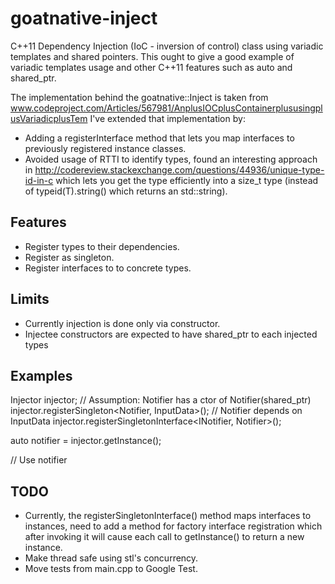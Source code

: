 # goatnative-inject
C++11 Dependency Injection (IoC - inversion of control) class using variadic templates and shared pointers.
This ought to give a good example of variadic templates usage and other C++11 features such as auto and shared_ptr.

The implementation behind the goatnative::Inject is taken from www.codeproject.com/Articles/567981/AnplusIOCplusContainerplususingplusVariadicplusTem
I've extended that implementation by:

* Adding a registerInterface method that lets you map interfaces to previously registered instance classes.
* Avoided usage of RTTI to identify types, found an interesting approach in http://codereview.stackexchange.com/questions/44936/unique-type-id-in-c 
  which lets you get the type efficiently into a size_t type (instead of typeid(T).string() which returns an std::string).

## Features
* Register types to their dependencies.
* Register as singleton.
* Register interfaces to to concrete types.

## Limits
* Currently injection is done only via constructor.
* Injectee constructors are expected to have shared_ptr to each injected types

## Examples
Injector injector;
// Assumption: Notifier has a ctor of Notifier(shared_ptr<InputData>)  
injector.registerSingleton<Notifier, InputData>(); // Notifier depends on InputData
injector.registerSingletonInterface<INotifier, Notifier>();

auto notifier = injector.getInstance<INotifier>();

// Use notifier

## TODO
* Currently, the registerSingletonInterface() method maps interfaces to instances, need to add a method for 
  factory interface registration which after invoking it will cause each call to getInstance<IInteface>() to return a new instance.
* Make thread safe using stl's concurrency.
* Move tests from main.cpp to Google Test.

